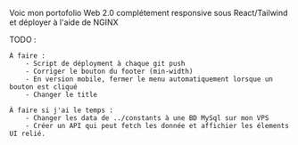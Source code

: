 Voic mon portofolio Web 2.0 complétement responsive sous React/Tailwind et déployer à l'aide de NGINX


TODO : 

    À faire :
        - Script de déployment à chaque git push
        - Corriger le bouton du footer (min-width)
        - En version mobile, fermer le menu automatiquement lorsque un bouton est cliqué
        - Changer le title
        
    À faire si j'ai le temps : 
        - Changer les data de ../constants à une BD MySql sur mon VPS
        - Créer un API qui peut fetch les donnée et affichier les élements UI relié.
